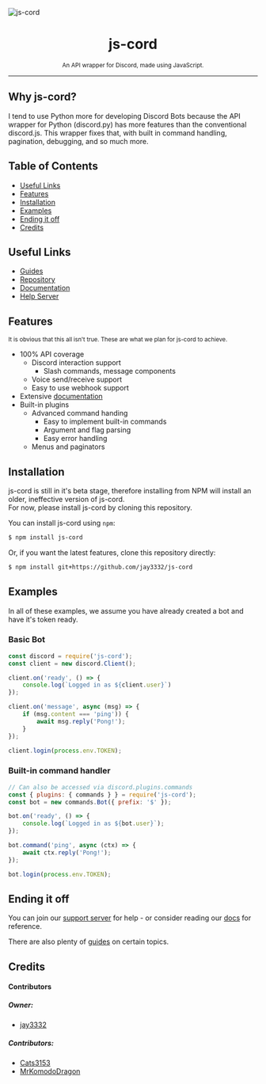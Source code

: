 ![js-cord](https://i.ibb.co/80WHs6W/js-cord-banner-transparent.png)

<h1 align="center">
js-cord
</h1>
<p align="center">
<sup>
An API wrapper for Discord, made using JavaScript.
</sup>
</p>

----

## Why js-cord?
I tend to use Python more for developing Discord Bots because the API wrapper for Python (discord.py) has more features than the conventional discord.js. This wrapper fixes that, with built in command handling, pagination, debugging, and so much more.

## Table of Contents
+ [Useful Links](#useful-links)
+ [Features](#features)
+ [Installation](#installation)
+ [Examples](#examples)
+ [Ending it off](#ending-it-off)
+ [Credits](#credits)

## Useful Links
+ [Guides](https://github.com/jay3332/js-cord/tree/rewrite/guides)
+ [Repository](https://github.com/jay3332/js-cord)
+ [Documentation](https://jay3332.github.io/js-cord)
+ [Help Server](https://discord.gg/R6pY3FWh3A)

## Features
<sup>It is obvious that this all isn't true. These are what we plan for js-cord to achieve.</sup>

+ 100% API coverage
    - Discord interaction support
        - Slash commands, message components
    - Voice send/receive support
    - Easy to use webhook support
+ Extensive [documentation](https://jay3332.github.io/js-cord)
+ Built-in plugins
    - Advanced command handing
        - Easy to implement built-in commands
        - Argument and flag parsing
        - Easy error handling
    - Menus and paginators

## Installation
js-cord is still in it's beta stage, therefore installing from NPM will install an older, ineffective version of js-cord.  
For now, please install js-cord by cloning this repository.

You can install js-cord using `npm`:
```sh
$ npm install js-cord
```
Or, if you want the latest features, clone this repository directly:
```sh
$ npm install git+https://github.com/jay3332/js-cord
```

## Examples
In all of these examples, we assume you have already created a bot and have it's token ready.  
### Basic Bot
```js
const discord = require('js-cord');
const client = new discord.Client();

client.on('ready', () => {
    console.log(`Logged in as ${client.user}`)
});

client.on('message', async (msg) => {
    if (msg.content === 'ping')) {
        await msg.reply('Pong!');
    }
});

client.login(process.env.TOKEN);
```
### Built-in command handler
```js
// Can also be accessed via discord.plugins.commands
const { plugins: { commands } } = require('js-cord');
const bot = new commands.Bot({ prefix: '$' });

bot.on('ready', () => {
    console.log(`Logged in as ${bot.user}`);
});

bot.command('ping', async (ctx) => {
    await ctx.reply('Pong!');
});

bot.login(process.env.TOKEN);
```

## Ending it off
You can join our [support server](https://discord.gg/R6pY3FWh3A) for help - or consider reading our [docs](https://jay3332.github.io/js-cord/) for reference.  

There are also plenty of [guides](https://github.com/jay3332/js-cord/tree/rewrite/guides) on certain topics.

## Credits
#### Contributors
##### Owner:
- [jay3332](https://github.com/jay3332)  
##### Contributors:
- [Cats3153](https://github.com/Cats3153)
- [MrKomodoDragon](https://github.com/MrKomodoDragon)
